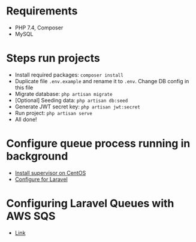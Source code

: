 # Requirements

- PHP 7.4, Composer
- MySQL

# Steps run projects

- Install required packages: ``` composer install ```
- Duplicate file ```.env.example``` and rename it to ```.env```. Change DB config in this file
- Migrate database: ```php artisan migrate```
- [Optional] Seeding data: ```php artisan db:seed```
- Generate JWT secret key: ```php artisan jwt:secret```
- Run project: ```php artisan serve```
- All done!

# Configure queue process running in background
- [Install supervisor on CentOS](https://www.linode.com/docs/guides/how-to-install-and-configure-supervisor-on-centos-8/)
- [Configure for Laravel](https://laravel.com/docs/8.x/queues#supervisor-configuration)

# Configuring Laravel Queues with AWS SQS
- [Link](https://dev.to/ichtrojan/configuring-laravel-queues-with-aws-sqs-3f0n)